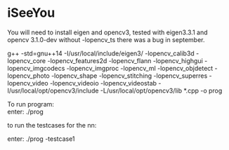 # iSeeYou
You will need to install eigen and opencv3, tested with eigen3.3.1 and opencv 3.1.0-dev without -lopencv_ts there was a bug in september.

g++ -std=gnu++14 -I/usr/local/include/eigen3/ -lopencv_calib3d -lopencv_core -lopencv_features2d -lopencv_flann -lopencv_highgui -lopencv_imgcodecs -lopencv_imgproc -lopencv_ml -lopencv_objdetect -lopencv_photo -lopencv_shape -lopencv_stitching -lopencv_superres -lopencv_video -lopencv_videoio -lopencv_videostab -I/usr/local/opt/opencv3/include -L/usr/local/opt/opencv3/lib  *.cpp -o prog 

To run program:  
enter: ./prog

to run the testcases for the nn: 

enter:  ./prog -testcase1

